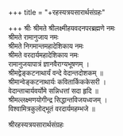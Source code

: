 +++
title = "+रहस्यत्रयसारार्थसंग्रहः"

+++
श्रीः श्रीमते श्रीलक्ष्मीहयवदनपरब्रह्मणे नमः  
श्रीमते रामानुजाय नमः  
श्रीमते निगमान्तमहादेशिकाय नमः  
श्रीमते वरदार्यमहादेशिकाय नमः  
रामानुजयापात्रं ज्ञानवैराग्यभूषणम् ।  
श्रीमद्वेङ्कटनाथार्यं वन्दे वेदान्तदोशकम् ॥  
श्रीमान्वेङ्कटनाथार्यः कवितार्किककेसरी ।  
वेदान्ताचार्यवर्योमे सन्निधत्तां सदा हृदि ॥  
श्रीमल्लक्ष्मणयोगीन्द्र सिद्धान्तविजयध्वजम् ।  
विश्वामित्रकुलोद्भूतं वरदार्यमहम्भजे ॥  

श्रीरहस्यत्रयसारार्थसंग्रहः
